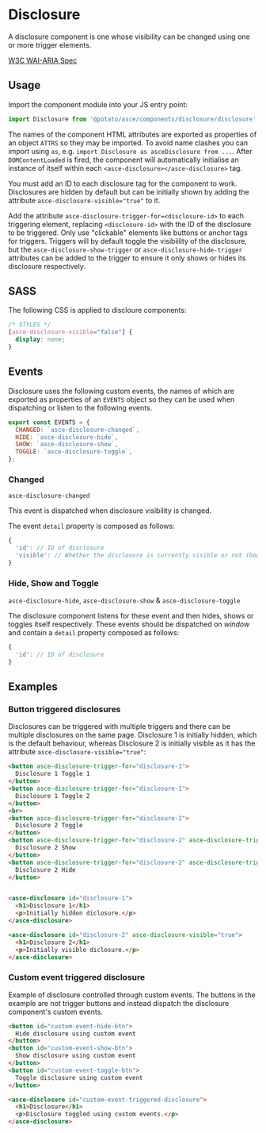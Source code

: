 # Disclosure

A disclosure component is one whose visibility can be changed using one or more trigger elements.

[W3C WAI-ARIA Spec](https://www.w3.org/TR/wai-aria-practices-1.1/#disclosure)


## Usage

Import the component module into your JS entry point:
```js
import Disclosure from '@potato/asce/components/disclosure/disclosure';
```

The names of the component HTML attributes are exported as properties of an object `ATTRS` so they may be imported. To avoid name clashes you can import using `as`, e.g. `import Disclosure as asceDisclosure from ...`. After `DOMContentLoaded` is fired, the component will automatically initialise an instance of itself within each `<asce-disclosure></asce-disclosure>` tag.

You must add an ID to each disclosure tag for the component to work. Disclosures are hidden by default but can be initially shown by adding the attribute `asce-disclosure-visible="true"` to it.

Add the attribute `asce-disclosure-trigger-for=<disclosure-id>` to each triggering element, replacing `<disclosure-id>` with the ID of the disclosure to be triggered. Only use "clickable" elements like buttons or anchor tags for triggers. Triggers will by default toggle the visibiility of the disclosure, but the `asce-disclosure-show-trigger` or `asce-disclosure-hide-trigger` attributes can be added to the trigger to ensure it only shows or hides its disclosure respectively.


## SASS

The following CSS is applied to discloure components:

```scss
/* STYLES */
[asce-disclosure-visible="false"] {
  display: none;
}
```

## Events

Disclosure uses the following custom events, the names of which are exported as properties of an `EVENTS` object so they can be used when dispatching or listen to the following events.

```js
export const EVENTS = {
  CHANGED: `asce-disclosure-changed`,
  HIDE: `asce-disclosure-hide`,
  SHOW: `asce-disclosure-show`,
  TOGGLE: `asce-disclosure-toggle`,
};
```


### Changed

`asce-disclosure-changed`

This event is dispatched when disclosure visibility is changed.

The event `detail` property is composed as follows:
```js
{
  'id': // ID of disclosure
  'visible': // Whether the disclosure is currently visible or not (boolean)
}
```

### Hide, Show and Toggle

`asce-disclosure-hide`, `asce-disclosure-show` & `asce-disclosure-toggle`

The disclosure component listens for these event and then hides, shows or toggles itself respectively. These events should be dispatched on *window* and contain a `detail` property composed as follows:
```js
{
  'id': // ID of disclosure
}
```



## Examples

### Button triggered disclosures

Disclosures can be triggered with multiple triggers and there can be multiple disclosures on the same page. Disclosure 1 is initially hidden, which is the default behaviour, whereas Disclosure 2 is initially visible as it has the attribute `asce-disclosure-visible="true"`:

```html
<button asce-disclosure-trigger-for="disclosure-1">
  Disclosure 1 Toggle 1
</button>
<button asce-disclosure-trigger-for="disclosure-1">
  Disclosure 1 Toggle 2
</button>
<br>
<button asce-disclosure-trigger-for="disclosure-2">
  Disclosure 2 Toggle
</button>
<button asce-disclosure-trigger-for="disclosure-2" asce-disclosure-trigger-show>
  Disclosure 2 Show
</button>
<button asce-disclosure-trigger-for="disclosure-2" asce-disclosure-trigger-hide>
  Disclosure 2 Hide
</button>


<asce-disclosure id="disclosure-1">
  <h1>Disclosure 1</h1>
  <p>Initially hidden diclosure.</p>
</asce-disclosure>

<asce-disclosure id="disclosure-2" asce-disclosure-visible="true">
  <h1>Disclosure 2</h1>
  <p>Initially visible diclosure.</p>
</asce-disclosure>
```


### Custom event triggered disclosure

Example of disclosure controlled through custom events. The buttons in the example are not trigger buttons and instead dispatch the disclosure component's custom events.

```html
<button id="custom-event-hide-btn">
  Hide disclosure using custom event
</button>
<button id="custom-event-show-btn">
  Show disclosure using custom event
</button>
<button id="custom-event-toggle-btn">
  Toggle disclosure using custom event
</button>

<asce-disclosure id="custom-event-triggered-disclosure">
  <h1>Disclosure</h1>
  <p>Disclosure toggled using custom events.</p>
</asce-disclosure>
```
